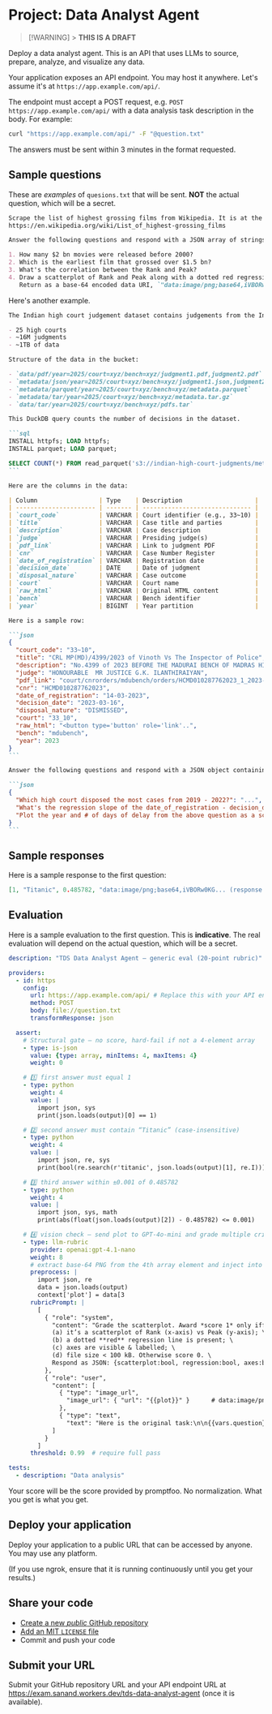 # Project: Data Analyst Agent

> [!WARNING] > **THIS IS A DRAFT**

Deploy a data analyst agent. This is an API that uses LLMs to source, prepare, analyze, and visualize any data.

Your application exposes an API endpoint. You may host it anywhere. Let's assume it's at `https://app.example.com/api/`.

The endpoint must accept a POST request, e.g. `POST https://app.example.com/api/` with a data analysis task description in the body. For example:

```bash
curl "https://app.example.com/api/" -F "@question.txt"
```

The answers must be sent within 3 minutes in the format requested.

## Sample questions

These are _examples_ of `quesions.txt` that will be sent. **NOT** the actual question, which will be a secret.

```markdown
Scrape the list of highest grossing films from Wikipedia. It is at the URL:
https://en.wikipedia.org/wiki/List_of_highest-grossing_films

Answer the following questions and respond with a JSON array of strings containing the answer.

1. How many $2 bn movies were released before 2000?
2. Which is the earliest film that grossed over $1.5 bn?
3. What's the correlation between the Rank and Peak?
4. Draw a scatterplot of Rank and Peak along with a dotted red regression line through it.
   Return as a base-64 encoded data URI, `"data:image/png;base64,iVBORw0KG..."` under 100,000 bytes.
```

Here's another example.

````markdown
The Indian high court judgement dataset contains judgements from the Indian High Courts, downloaded from [ecourts website](https://judgments.ecourts.gov.in/). It contains judgments of 25 high courts, along with raw metadata (as .json) and structured metadata (as .parquet).

- 25 high courts
- ~16M judgments
- ~1TB of data

Structure of the data in the bucket:

- `data/pdf/year=2025/court=xyz/bench=xyz/judgment1.pdf,judgment2.pdf`
- `metadata/json/year=2025/court=xyz/bench=xyz/judgment1.json,judgment2.json`
- `metadata/parquet/year=2025/court=xyz/bench=xyz/metadata.parquet`
- `metadata/tar/year=2025/court=xyz/bench=xyz/metadata.tar.gz`
- `data/tar/year=2025/court=xyz/bench=xyz/pdfs.tar`

This DuckDB query counts the number of decisions in the dataset.

```sql
INSTALL httpfs; LOAD httpfs;
INSTALL parquet; LOAD parquet;

SELECT COUNT(*) FROM read_parquet('s3://indian-high-court-judgments/metadata/parquet/year=*/court=*/bench=*/metadata.parquet?s3_region=ap-south-1');
```

Here are the columns in the data:

| Column                 | Type    | Description                    |
| ---------------------- | ------- | ------------------------------ |
| `court_code`           | VARCHAR | Court identifier (e.g., 33~10) |
| `title`                | VARCHAR | Case title and parties         |
| `description`          | VARCHAR | Case description               |
| `judge`                | VARCHAR | Presiding judge(s)             |
| `pdf_link`             | VARCHAR | Link to judgment PDF           |
| `cnr`                  | VARCHAR | Case Number Register           |
| `date_of_registration` | VARCHAR | Registration date              |
| `decision_date`        | DATE    | Date of judgment               |
| `disposal_nature`      | VARCHAR | Case outcome                   |
| `court`                | VARCHAR | Court name                     |
| `raw_html`             | VARCHAR | Original HTML content          |
| `bench`                | VARCHAR | Bench identifier               |
| `year`                 | BIGINT  | Year partition                 |

Here is a sample row:

```json
{
  "court_code": "33~10",
  "title": "CRL MP(MD)/4399/2023 of Vinoth Vs The Inspector of Police",
  "description": "No.4399 of 2023 BEFORE THE MADURAI BENCH OF MADRAS HIGH COURT ( Criminal Jurisdiction ) Thursday, ...",
  "judge": "HONOURABLE  MR JUSTICE G.K. ILANTHIRAIYAN",
  "pdf_link": "court/cnrorders/mdubench/orders/HCMD010287762023_1_2023-03-16.pdf",
  "cnr": "HCMD010287762023",
  "date_of_registration": "14-03-2023",
  "decision_date": "2023-03-16",
  "disposal_nature": "DISMISSED",
  "court": "33_10",
  "raw_html": "<button type='button' role='link'..",
  "bench": "mdubench",
  "year": 2023
}
```

Answer the following questions and respond with a JSON object containing the answer.

```json
{
  "Which high court disposed the most cases from 2019 - 2022?": "...",
  "What's the regression slope of the date_of_registration - decision_date by year in the court=33_10?": "...",
  "Plot the year and # of days of delay from the above question as a scatterplot with a regression line. Encode as a base64 data URI under 100,000 characters": "data:image/webp:base64,..."
}
```
````

## Sample responses

Here is a sample response to the first question:

```json
[1, "Titanic", 0.485782, "data:image/png;base64,iVBORw0KG... (response truncated)"]
```

## Evaluation

Here is a sample evaluation to the first question. This is **indicative**. The real evaluation will depend on the actual question, which will be a secret.

```yaml
description: "TDS Data Analyst Agent – generic eval (20-point rubric)"

providers:
  - id: https
    config:
      url: https://app.example.com/api/ # Replace this with your API endpoint
      method: POST
      body: file://question.txt
      transformResponse: json

  assert:
    # Structural gate – no score, hard-fail if not a 4-element array
    - type: is-json
      value: {type: array, minItems: 4, maxItems: 4}
      weight: 0

    # 1️⃣ first answer must equal 1
    - type: python
      weight: 4
      value: |
        import json, sys
        print(json.loads(output)[0] == 1)

    # 2️⃣ second answer must contain “Titanic” (case-insensitive)
    - type: python
      weight: 4
      value: |
        import json, re, sys
        print(bool(re.search(r'titanic', json.loads(output)[1], re.I)))

    # 3️⃣ third answer within ±0.001 of 0.485782
    - type: python
      weight: 4
      value: |
        import json, sys, math
        print(abs(float(json.loads(output)[2]) - 0.485782) <= 0.001)

    # 4️⃣ vision check ― send plot to GPT-4o-mini and grade multiple criteria
    - type: llm-rubric
      provider: openai:gpt-4.1-nano
      weight: 8
      # extract base-64 PNG from the 4th array element and inject into the prompt
      preprocess: |
        import json, re
        data = json.loads(output)
        context['plot'] = data[3
      rubricPrompt: |
        [
          { "role": "system",
            "content": "Grade the scatterplot. Award *score 1* only iff ALL are true: \
            (a) it’s a scatterplot of Rank (x-axis) vs Peak (y-axis); \
            (b) a dotted **red** regression line is present; \
            (c) axes are visible & labelled; \
            (d) file size < 100 kB. Otherwise score 0. \
            Respond as JSON: {scatterplot:bool, regression:bool, axes:bool, size:bool, score:number}"
          },
          { "role": "user",
            "content": [
              { "type": "image_url",
                "image_url": { "url": "{{plot}}" }      # data:image/png;base64,… :contentReference[oaicite:5]{index=5}
              },
              { "type": "text",
                "text": "Here is the original task:\n\n{{vars.question}}\n\nReview the image and JSON above." }
            ]
          }
        ]
      threshold: 0.99  # require full pass

tests:
  - description: "Data analysis"
```

Your score will be the score provided by promptfoo. No normalization. What you get is what you get.

## Deploy your application

Deploy your application to a public URL that can be accessed by anyone. You may use any platform.

(If you use ngrok, ensure that it is running continuously until you get your results.)

## Share your code

- [Create a new _public_ GitHub repository](https://docs.github.com/en/repositories/creating-and-managing-repositories/creating-a-new-repository)
- [Add an MIT `LICENSE` file](https://docs.github.com/en/communities/setting-up-your-project-for-healthy-contributions/adding-a-license-to-a-repository)
- Commit and push your code

## Submit your URL

Submit your GitHub repository URL and your API endpoint URL at https://exam.sanand.workers.dev/tds-data-analyst-agent (once it is available).
